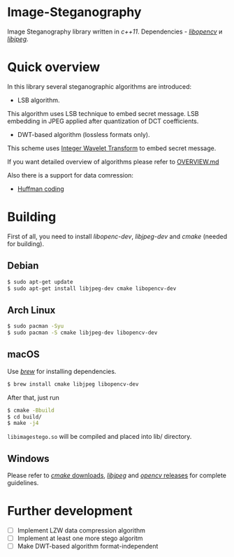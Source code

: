 # Image-Steganography

Image Steganography library written in _c++11_.
Dependencies - [_libopencv_](https://github.com/opencv/opencv) и [_libjpeg_](http://www.ijg.org/).

# Quick overview
In this library several steganographic algorithms are introduced:
* LSB algorithm.

This algorithm uses LSB technique to embed secret message.
LSB embedding in JPEG applied after quantization of DCT coefficients.

* DWT-based algorithm (lossless formats only).

This scheme uses [Integer Wavelet Transform](https://stackoverflow.com/questions/15802827/how-can-dwt-be-used-in-lsb-substitution-steganography) to embed secret message.

If you want detailed overview of algorithms please refer to [OVERVIEW.md](https://github.com/shreddered/Image-Steganography/blob/master/OVERVIEW.md)

Also there is a support for data comression:
* [Huffman coding](https://en.wikipedia.org/wiki/Huffman_coding)

# Building
First of all, you need to install _libopenc-dev_, _libjpeg-dev_ and _cmake_ (needed for building).
## Debian
```bash
$ sudo apt-get update
$ sudo apt-get install libjpeg-dev cmake libopencv-dev
```
## Arch Linux
```bash
$ sudo pacman -Syu
$ sudo pacman -S cmake libjpeg-dev libopencv-dev
```
## macOS
Use [_brew_](https://brew.sh/) for installing dependencies.
```bash
$ brew install cmake libjpeg libopencv-dev
```
After that, just run
```bash
$ cmake -Bbuild
$ cd build/
$ make -j4
```
`libimagestego.so` will be compiled and placed into lib/ directory.

## Windows
Please refer to [_cmake_ downloads](https://cmake.org/download/), [_libjpeg_](http://www.ijg.org/)
and [_opencv_ releases](https://opencv.org/releases/) for complete guidelines.
# Further development
- [ ] Implement LZW data compression algorithm
- [ ] Implement at least one more stego algoritm
- [ ] Make DWT-based algorithm format-independent
